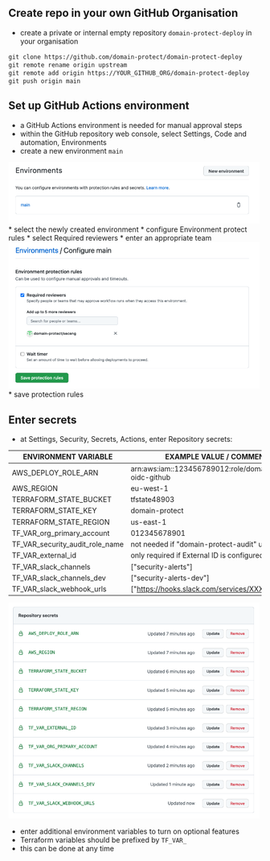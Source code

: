 ## Create repo in your own GitHub Organisation
* create a private or internal empty repository `domain-protect-deploy` in your organisation
```
git clone https://github.com/domain-protect/domain-protect-deploy
git remote rename origin upstream
git remote add origin https://YOUR_GITHUB_ORG/domain-protect-deploy
git push origin main
```

## Set up GitHub Actions environment
* a GitHub Actions environment is needed for manual approval steps
* within the GitHub repository web console, select Settings, Code and automation, Environments
* create a new environment `main`
<img src="images/actions-environment.png" width="500">
* select the newly created environment
* configure Environment protect rules
* select Required reviewers
* enter an appropriate team
<img src="images/actions-env-protection.png" width="500">
* save protection rules

## Enter secrets
* at Settings, Security, Secrets, Actions, enter Repository secrets:

| ENVIRONMENT VARIABLE            | EXAMPLE VALUE / COMMENT                          |
| ------------------------------- | -------------------------------------------------|
| AWS_DEPLOY_ROLE_ARN             | arn:aws:iam::123456789012:role/domain-protect-oidc-github        |
| AWS_REGION                      | eu-west-1    |
| TERRAFORM_STATE_BUCKET          | tfstate48903                                     |
| TERRAFORM_STATE_KEY             | domain-protect                                   |
| TERRAFORM_STATE_REGION          | us-east-1                                        |  
| TF_VAR_org_primary_account      | 012345678901                                     | 
| TF_VAR_security_audit_role_name | not needed if "domain-protect-audit" used        |
| TF_VAR_external_id              | only required if External ID is configured       |
| TF_VAR_slack_channels           | ["security-alerts"]                              |
| TF_VAR_slack_channels_dev       | ["security-alerts-dev"]                          |
| TF_VAR_slack_webhook_urls       | ["https://hooks.slack.com/services/XXX/XXX/XXX"] | 

<img src="images/actions-secrets.png" width="500">

* enter additional environment variables to turn on optional features
* Terraform variables should be prefixed by `TF_VAR_`
* this can be done at any time